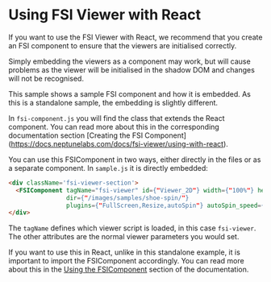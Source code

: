 # Using FSI Viewer with React

If you want to use the FSI Viewer with React, we recommend that you create an FSI component to ensure that the viewers are initialised correctly.

Simply embedding the viewers as a component may work, but will cause problems as the viewer will be initialised in the shadow DOM and changes will not be recognised.

This sample shows a sample FSI component and how it is embedded. As this is a standalone sample, the embedding is slightly different.

In `fsi-component.js` you will find the class that extends the React component. You can read more about this in the corresponding documentation section [Creating the FSI Component] (https://docs.neptunelabs.com/docs/fsi-viewer/using-with-react).

You can use this FSIComponent in two ways, either directly in the files or as a separate component.
In `sample.js` it is directly embedded:

```html
<div className='fsi-viewer-section'>
  <FSIComponent tagName="fsi-viewer" id={"Viewer_2D"} width={"100%"} height={"500px"}
                dir={"/images/samples/shoe-spin/"}
                plugins={"FullScreen,Resize,autoSpin"} autoSpin_speed={"10"} />
</div>
```

The `tagName` defines which viewer script is loaded, in this case `fsi-viewer`. The other attributes are the normal viewer parameters you would set.

If you want to use this in React, unlike in this standalone example, it is important to import the FSIComponent accordingly.
You can read more about this in the [Using the FSIComponent](https://docs.neptunelabs.com/docs/fsi-viewer/using-with-react#using-fsicomponent) section of the documentation.


